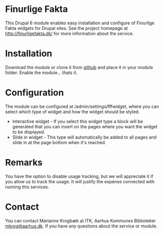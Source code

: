 Finurlige Fakta
===============
This Drupal 6 module enables easy installation and configure of Finurlige Fakta widgets for Drupal sites. See the project homepage at http://finurligefakta.dk/ for more information about the service.

Installation
============
Download the module or clone it from [github](http://github.com/aakb/finurlig_widget/tree/6.x-1.x) and place it in your module folder. Enable the module… thats it.

Configuration
=============
The module can be configured at /admin/settings/fffwidget, where you can select which type of widget and how the widget should be styled.

* Interactive widget - If you select this widget type a block will be generated that you can insert on the pages where you want the widget to be displayed.
* Slide in widget - This type will automatically be added to all pages and slide in at the page bottom when it's reached.

Remarks
=======
You have the option to disable usage tracking, but we will appreciate it if you allow us to track the usage. It will justify the expense connected with running this services.

Contact
=======
You can contact Marianne Krogbæk at ITK, Aarhus Kommunes Biblioteker <mkrog@aarhus.dk>. If you have any questions about the service or module.